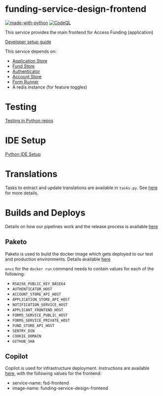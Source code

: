 # funding-service-design-frontend

[![made-with-python](https://img.shields.io/badge/Made%20with-Python-1f425f.svg)](https://www.python.org/)
[![CodeQL](https://github.com/communitiesuk/funding-service-design-frontend/actions/workflows/codeql-analysis.yml/badge.svg)](https://github.com/communitiesuk/funding-service-design-frontend/actions/workflows/codeql-analysis.yml)

This service provides the main frontend for Access Funding (application)

[Developer setup guide](https://github.com/communitiesuk/funding-service-design-workflows/blob/main/readmes/python-repos-setup.md)

This service depends on:
- [Application Store](https://github.com/communitiesuk/funding-service-design-application-store)
- [Fund Store](https://github.com/communitiesuk/funding-service-design-fund-store)
- [Authenticator](https://github.com/communitiesuk/funding-service-design-authenticator)
- [Account Store](https://github.com/communitiesuk/funding-service-design-account-store)
- [Form Runner](https://github.com/communitiesuk/digital-form-builder)
- A redis instance (for feature toggles)

# Testing
[Testing in Python repos](https://github.com/communitiesuk/funding-service-design-workflows/blob/main/readmes/python-repos-db-development.md)


# IDE Setup
[Python IDE Setup](https://github.com/communitiesuk/funding-service-design-workflows/blob/main/readmes/python-repos-ide-setup.md)

# Translations
Tasks to extract and update translations are available in `tasks.py`. See [here](https://dluhcdigital.atlassian.net/wiki/spaces/FS/pages/79174033/How+to+update+Welsh+translations+in+Access+Funding) for more details.

# Builds and Deploys
Details on how our pipelines work and the release process is available [here](https://dluhcdigital.atlassian.net/wiki/spaces/FS/pages/73695505/How+do+we+deploy+our+code+to+prod)
## Paketo
Paketo is used to build the docker image which gets deployed to our test and production environments. Details available [here](https://github.com/communitiesuk/funding-service-design-workflows/blob/main/readmes/python-repos-paketo.md)

`envs` for the `docker run` command needs to contain values for each of the following:

* `RSA256_PUBLIC_KEY_BASE64`
* `AUTHENTICATOR_HOST`
* `ACCOUNT_STORE_API_HOST`
* `APPLICATION_STORE_API_HOST`
* `NOTIFICATION_SERVICE_HOST`
* `APPLICANT_FRONTEND_HOST`
* `FORMS_SERVICE_PUBLIC_HOST`
* `FORMS_SERVICE_PRIVATE_HOST`
* `FUND_STORE_API_HOST`
* `SENTRY_DSN`
* `COOKIE_DOMAIN`
* `GITHUB_SHA`

## Copilot
Copilot is used for infrastructure deployment. Instructions are available [here](https://github.com/communitiesuk/funding-service-design-workflows/blob/main/readmes/python-repos-copilot.md), with the following values for the frontend:
- service-name: fsd-frontend
- image-name: funding-service-design-frontend
